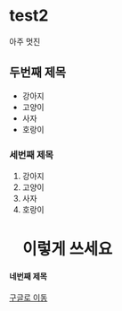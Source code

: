 # test2

아주 멋진

## 두번째 제목
- 강아지
- 고양이
- 사자
- 호랑이

### 세번째 제목
1. 강아지
2. 고양이
3. 사자
4. 호랑이
     <h1> 이렇게 쓰세요 </h1>
#### 네번째 제목

[구글로 이동](https://google.com)
